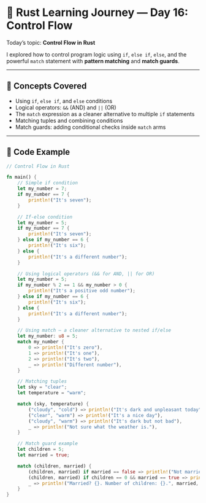 # 🦀 Rust Learning Journey — Day 16: Control Flow

Today’s topic: **Control Flow in Rust**

I explored how to control program logic using `if`, `else if`, `else`, and the powerful `match` statement with **pattern matching** and **match guards**.

---

## 🧠 Concepts Covered

- Using `if`, `else if`, and `else` conditions  
- Logical operators: `&&` (AND) and `||` (OR)  
- The `match` expression as a cleaner alternative to multiple `if` statements  
- Matching tuples and combining conditions  
- Match guards: adding conditional checks inside `match` arms  

---

## 🧩 Code Example

```rust
// Control Flow in Rust

fn main() {
    // Simple if condition
    let my_number = 7;
    if my_number == 7 {
        println!("It's seven");
    }

    // If-else condition
    let my_number = 5;
    if my_number == 7 {
        println!("It's seven");
    } else if my_number == 6 {
        println!("It's six");
    } else {
        println!("It's a different number");
    }

    // Using logical operators (&& for AND, || for OR)
    let my_number = 5;
    if my_number % 2 == 1 && my_number > 0 {
        println!("It's a positive odd number");
    } else if my_number == 6 {
        println!("It's six");
    } else {
        println!("It's a different number");
    }

    // Using match — a cleaner alternative to nested if/else
    let my_number: u8 = 5;
    match my_number {
        0 => println!("It's zero"),
        1 => println!("It's one"),
        2 => println!("It's two"),
        _ => println!("Different number"),
    }

    // Matching tuples
    let sky = "clear";
    let temperature = "warm";

    match (sky, temperature) {
        ("cloudy", "cold") => println!("It's dark and unpleasant today"),
        ("clear", "warm") => println!("It's a nice day"),
        ("cloudy", "warm") => println!("It's dark but not bad"),
        _ => println!("Not sure what the weather is."),
    }

    // Match guard example
    let children = 5;
    let married = true;

    match (children, married) {
        (children, married) if married == false => println!("Not married with {} children", children),
        (children, married) if children == 0 && married == true => println!("New married couple, no children"),
        _ => println!("Married? {}. Number of children: {}.", married, children),
    }
}
